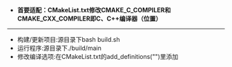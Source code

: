 * **首要适配：CMakeList.txt修改CMAKE_C_COMPILER和CMAKE_CXX_COMPILER即C、C++编译器（位置）**
* * *
* 构建/更新项目:源目录下bash build.sh
* 运行程序:源目录下./build/main
* 修改编译选项:在CMakeList.txt的add_definitions("")里添加